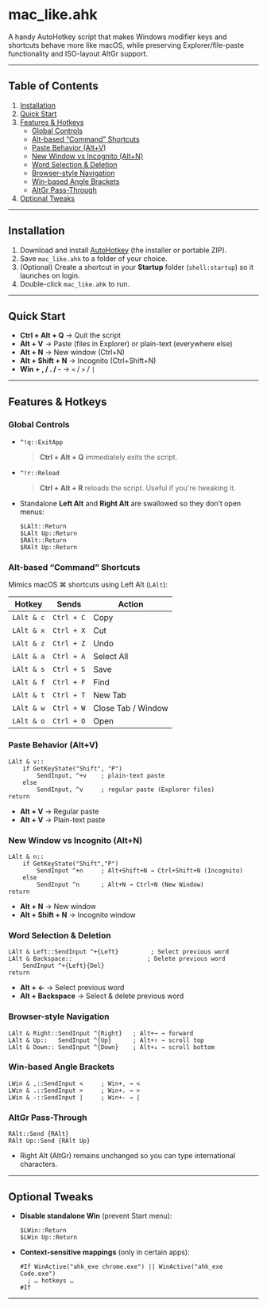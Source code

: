 # mac_like.ahk

A handy AutoHotkey script that makes Windows modifier keys and shortcuts behave more like macOS, while preserving Explorer/file-paste functionality and ISO-layout AltGr support.

---

## Table of Contents

1. [Installation](#installation)  
2. [Quick Start](#quick-start)  
3. [Features & Hotkeys](#features--hotkeys)  
   - [Global Controls](#global-controls)  
   - [Alt-based “Command” Shortcuts](#alt-based-command-shortcuts)  
   - [Paste Behavior (Alt+V)](#paste-behavior-altv)  
   - [New Window vs Incognito (Alt+N)](#new-window-vs-incognito-altn)  
   - [Word Selection & Deletion](#word-selection--deletion)  
   - [Browser-style Navigation](#browser-style-navigation)  
   - [Win-based Angle Brackets](#win-based-angle-brackets)  
   - [AltGr Pass-Through](#altgr-pass-through)  
4. [Optional Tweaks](#optional-tweaks)  

---

## Installation

1. Download and install [AutoHotkey](https://www.autohotkey.com/) (the installer or portable ZIP).  
2. Save `mac_like.ahk` to a folder of your choice.  
3. (Optional) Create a shortcut in your **Startup** folder (`shell:startup`) so it launches on login.  
4. Double-click `mac_like.ahk` to run.  

---

## Quick Start

- **Ctrl + Alt + Q** → Quit the script  
- **Alt + V** → Paste (files in Explorer) or plain-text (everywhere else)  
- **Alt + N** → New window (Ctrl+N)  
- **Alt + Shift + N** → Incognito (Ctrl+Shift+N)  
- **Win + , / . / -** → `<` / `>` / `|`  

---

## Features & Hotkeys

### Global Controls

- `^!q::ExitApp`  
  > **Ctrl + Alt + Q** immediately exits the script.

- `^!r::Reload`
  > **Ctrl + Alt + R** reloads the script. Useful if you're tweaking it.

- Standalone **Left Alt** and **Right Alt** are swallowed so they don’t open menus:
  ```ahk
  $LAlt::Return
  $LAlt Up::Return
  $RAlt::Return
  $RAlt Up::Return
  ```

### Alt-based “Command” Shortcuts

Mimics macOS ⌘ shortcuts using Left Alt (`LAlt`):

| Hotkey       | Sends           | Action               |
|--------------|-----------------|----------------------|
| `LAlt & c`   | `Ctrl + C`      | Copy                 |
| `LAlt & x`   | `Ctrl + X`      | Cut                  |
| `LAlt & z`   | `Ctrl + Z`      | Undo                 |
| `LAlt & a`   | `Ctrl + A`      | Select All           |
| `LAlt & s`   | `Ctrl + S`      | Save                 |
| `LAlt & f`   | `Ctrl + F`      | Find                 |
| `LAlt & t`   | `Ctrl + T`      | New Tab              |
| `LAlt & w`   | `Ctrl + W`      | Close Tab / Window   |
| `LAlt & o`   | `Ctrl + O`      | Open                 |

### Paste Behavior (Alt+V)

```ahk
LAlt & v::
    if GetKeyState("Shift", "P")
        SendInput, ^+v    ; plain-text paste
    else
        SendInput, ^v     ; regular paste (Explorer files)
return
```

- **Alt + V** → Regular paste
- **Alt + V** → Plain-text paste

### New Window vs Incognito (Alt+N)

```ahk
LAlt & n::
    if GetKeyState("Shift","P")
        SendInput ^+n     ; Alt+Shift+N → Ctrl+Shift+N (Incognito)
    else
        SendInput ^n      ; Alt+N → Ctrl+N (New Window)
return
```

- **Alt + N** → New window  
- **Alt + Shift + N** → Incognito window

### Word Selection & Deletion

```ahk
LAlt & Left::SendInput ^+{Left}         ; Select previous word
LAlt & Backspace::                     ; Delete previous word
    SendInput ^+{Left}{Del}
return
```

- **Alt + ←** → Select previous word  
- **Alt + Backspace** → Select & delete previous word

### Browser-style Navigation

```ahk
LAlt & Right::SendInput ^{Right}   ; Alt+→ → forward
LAlt & Up::   SendInput ^{Up}      ; Alt+↑ → scroll top
LAlt & Down:: SendInput ^{Down}    ; Alt+↓ → scroll bottom
```

### Win-based Angle Brackets

```ahk
LWin & ,::SendInput <     ; Win+, → <
LWin & .::SendInput >     ; Win+. → >
LWin & -::SendInput |     ; Win+- → |
```

### AltGr Pass-Through

```ahk
RAlt::Send {RAlt}
RAlt Up::Send {RAlt Up}
```

- Right Alt (AltGr) remains unchanged so you can type international characters.

---

## Optional Tweaks

- **Disable standalone Win** (prevent Start menu):  
  ```ahk
  $LWin::Return
  $LWin Up::Return
  ```
- **Context-sensitive mappings** (only in certain apps):  
  ```ahk
  #If WinActive("ahk_exe chrome.exe") || WinActive("ahk_exe Code.exe")
    ; … hotkeys …
  #If
  ```
---
